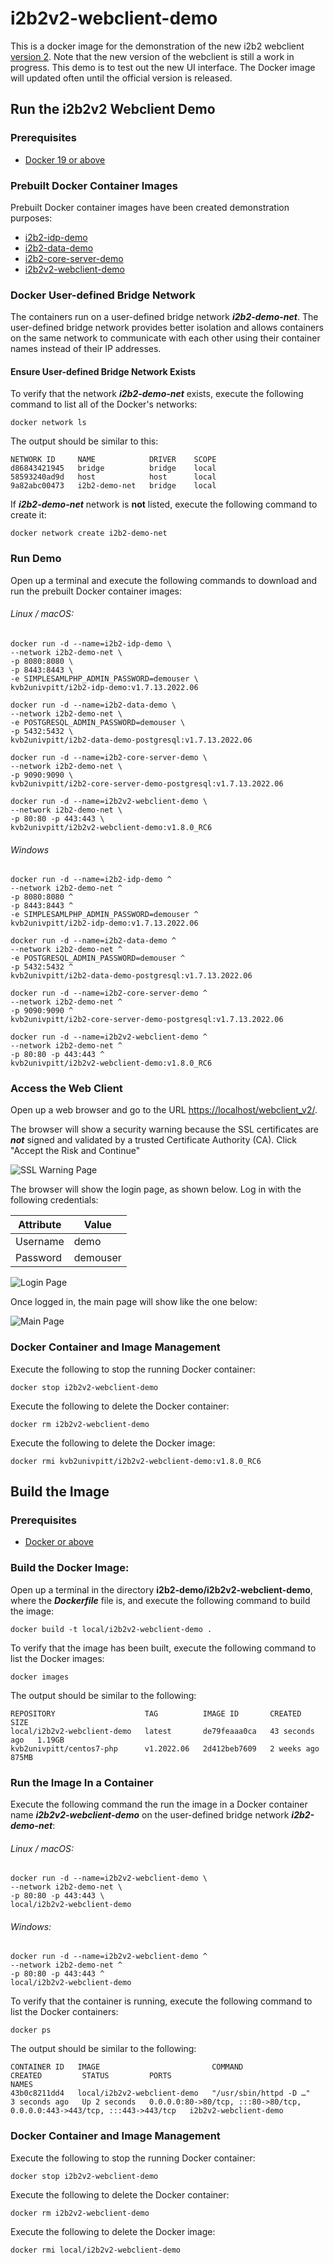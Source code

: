 # i2b2v2-webclient-demo

This is a docker image for the demonstration of the new i2b2 webclient [version 2](https://github.com/hms-dbmi/i2b2v2-webclient).  Note that the new version of the webclient is still a work in progress.  This demo is to test out the new UI interface.  The Docker image will updated often until the official version is released.

## Run the i2b2v2 Webclient Demo

### Prerequisites

- [Docker 19 or above](https://docs.docker.com/get-docker/)

### Prebuilt Docker Container Images

Prebuilt Docker container images have been created demonstration purposes:

- [i2b2-idp-demo](https://hub.docker.com/r/kvb2univpitt/i2b2-idp-demo)
- [i2b2-data-demo](https://hub.docker.com/r/kvb2univpitt/i2b2-data-demo-postgresql)
- [i2b2-core-server-demo](https://hub.docker.com/r/kvb2univpitt/i2b2-core-server-demo-postgresql)
- [i2b2v2-webclient-demo](https://hub.docker.com/r/kvb2univpitt/i2b2v2-webclient-demo)

### Docker User-defined Bridge Network

The containers run on a user-defined bridge network ***i2b2-demo-net***.  The user-defined bridge network provides better isolation and allows containers on the same network to communicate with each other using their container names instead of their IP addresses.

#### Ensure User-defined Bridge Network Exists

To verify that the network ***i2b2-demo-net*** exists, execute the following command to list all of the Docker's networks:

```
docker network ls
```

The output should be similar to this:

```
NETWORK ID     NAME            DRIVER    SCOPE
d86843421945   bridge          bridge    local
58593240ad9d   host            host      local
9a82abc00473   i2b2-demo-net   bridge    local
```

If ***i2b2-demo-net*** network is **not** listed, execute the following command to create it:

```
docker network create i2b2-demo-net
```

### Run Demo

Open up a terminal and execute the following commands to download and run the prebuilt Docker container images:

###### Linux / macOS:

```
docker run -d --name=i2b2-idp-demo \
--network i2b2-demo-net \
-p 8080:8080 \
-p 8443:8443 \
-e SIMPLESAMLPHP_ADMIN_PASSWORD=demouser \
kvb2univpitt/i2b2-idp-demo:v1.7.13.2022.06

docker run -d --name=i2b2-data-demo \
--network i2b2-demo-net \
-e POSTGRESQL_ADMIN_PASSWORD=demouser \
-p 5432:5432 \
kvb2univpitt/i2b2-data-demo-postgresql:v1.7.13.2022.06

docker run -d --name=i2b2-core-server-demo \
--network i2b2-demo-net \
-p 9090:9090 \
kvb2univpitt/i2b2-core-server-demo-postgresql:v1.7.13.2022.06

docker run -d --name=i2b2v2-webclient-demo \
--network i2b2-demo-net \
-p 80:80 -p 443:443 \
kvb2univpitt/i2b2v2-webclient-demo:v1.8.0_RC6
```

###### Windows

```
docker run -d --name=i2b2-idp-demo ^
--network i2b2-demo-net ^
-p 8080:8080 ^
-p 8443:8443 ^
-e SIMPLESAMLPHP_ADMIN_PASSWORD=demouser ^
kvb2univpitt/i2b2-idp-demo:v1.7.13.2022.06

docker run -d --name=i2b2-data-demo ^
--network i2b2-demo-net ^
-e POSTGRESQL_ADMIN_PASSWORD=demouser ^
-p 5432:5432 ^
kvb2univpitt/i2b2-data-demo-postgresql:v1.7.13.2022.06

docker run -d --name=i2b2-core-server-demo ^
--network i2b2-demo-net ^
-p 9090:9090 ^
kvb2univpitt/i2b2-core-server-demo-postgresql:v1.7.13.2022.06

docker run -d --name=i2b2v2-webclient-demo ^
--network i2b2-demo-net ^
-p 80:80 -p 443:443 ^
kvb2univpitt/i2b2v2-webclient-demo:v1.8.0_RC6
```

### Access the Web Client

Open up a web browser and go to the URL [https://localhost/webclient_v2/](https://localhost/webclient_v2/).

The browser will show a security warning because the SSL certificates are ***not*** signed and validated by a trusted Certificate Authority (CA).  Click "Accept the Risk and Continue"

![SSL Warning Page](img/ssl_warning.png)

The browser will show the login page, as shown below.  Log in with the following credentials:

| Attribute | Value    |
|-----------|----------|
| Username  | demo     |
| Password  | demouser |

![Login Page](img/login_page.png)

Once logged in, the main page will show like the one below:

![Main Page](img/main_page.png)

### Docker Container and Image Management

Execute the following to stop the running Docker container:

```
docker stop i2b2v2-webclient-demo
```

Execute the following to delete the Docker container:

```
docker rm i2b2v2-webclient-demo
```

Execute the following to delete the Docker image:

```
docker rmi kvb2univpitt/i2b2v2-webclient-demo:v1.8.0_RC6
```

## Build the Image

### Prerequisites

- [Docker or above](https://docs.docker.com/get-docker/)

### Build the Docker Image:

Open up a terminal in the directory **i2b2-demo/i2b2v2-webclient-demo**, where the ***Dockerfile*** file is, and execute the following command to build the image:

```
docker build -t local/i2b2v2-webclient-demo .
```

To verify that the image has been built, execute the following command to list the Docker images:

```
docker images
```

The output should be similar to the following:

```
REPOSITORY                    TAG          IMAGE ID       CREATED          SIZE
local/i2b2v2-webclient-demo   latest       de79feaaa0ca   43 seconds ago   1.19GB
kvb2univpitt/centos7-php      v1.2022.06   2d412beb7609   2 weeks ago      875MB
```

### Run the Image In a Container

Execute the following command the run the image in a Docker container name ***i2b2v2-webclient-demo*** on the user-defined bridge network ***i2b2-demo-net***:

###### Linux / macOS:

```
docker run -d --name=i2b2v2-webclient-demo \
--network i2b2-demo-net \
-p 80:80 -p 443:443 \
local/i2b2v2-webclient-demo
```

###### Windows:

```
docker run -d --name=i2b2v2-webclient-demo ^
--network i2b2-demo-net ^
-p 80:80 -p 443:443 ^
local/i2b2v2-webclient-demo
```

To verify that the container is running, execute the following command to list the Docker containers:

```
docker ps
```

The output should be similar to the following:

```
CONTAINER ID   IMAGE                         COMMAND                  CREATED         STATUS         PORTS                                                                      NAMES
43b0c8211dd4   local/i2b2v2-webclient-demo   "/usr/sbin/httpd -D …"   3 seconds ago   Up 2 seconds   0.0.0.0:80->80/tcp, :::80->80/tcp, 0.0.0.0:443->443/tcp, :::443->443/tcp   i2b2v2-webclient-demo
```

### Docker Container and Image Management

Execute the following to stop the running Docker container:

```
docker stop i2b2v2-webclient-demo
```

Execute the following to delete the Docker container:

```
docker rm i2b2v2-webclient-demo
```

Execute the following to delete the Docker image:

```
docker rmi local/i2b2v2-webclient-demo
```